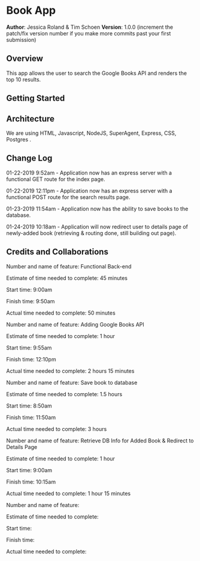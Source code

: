 # Book App

**Author**: Jessica Roland & Tim Schoen
**Version**: 1.0.0 (increment the patch/fix version number if you make more commits past your first submission)

## Overview
This app allows the user to search the Google Books API and renders the top 10 results.

## Getting Started
<!-- What are the steps that a user must take in order to build this app on their own machine and get it running? -->

## Architecture
<!-- Provide a detailed description of the application design. What technologies (languages, libraries, etc) you're using, and any other relevant design information. -->
We are using HTML, Javascript, NodeJS, SuperAgent, Express, CSS, Postgres .

## Change Log
<!-- Use this area to document the iterative changes made to your application as each feature is successfully implemented. Use time stamps. Here's an examples:

01-01-2001 4:59pm - Application now has a fully-functional express server, with GET and POST routes for the book resource. -->

01-22-2019 9:52am - Application now has an express server with a functional GET route for the index page.

01-22-2019 12:11pm - Application now has an express server with a functional POST route for the search results page.

01-23-2019 11:54am - Application now has the ability to save books to the database.

01-24-2019 10:18am - Application will now redirect user to details page of newly-added book (retrieving & routing done, still building out page).

## Credits and Collaborations
<!-- Give credit (and a link) to other people or resources that helped you build this application. -->

Number and name of feature: Functional Back-end

Estimate of time needed to complete: 45 minutes

Start time: 9:00am

Finish time: 9:50am

Actual time needed to complete: 50 minutes

Number and name of feature: Adding Google Books API

Estimate of time needed to complete: 1 hour

Start time: 9:55am

Finish time: 12:10pm

Actual time needed to complete: 2 hours 15 minutes

Number and name of feature: Save book to database

Estimate of time needed to complete: 1.5 hours

Start time: 8:50am

Finish time: 11:50am

Actual time needed to complete: 3 hours

Number and name of feature: Retrieve DB Info for Added Book & Redirect to Details Page

Estimate of time needed to complete: 1 hour

Start time: 9:00am

Finish time: 10:15am

Actual time needed to complete: 1 hour 15 minutes

Number and name of feature: 

Estimate of time needed to complete: 

Start time: 

Finish time: 

Actual time needed to complete: